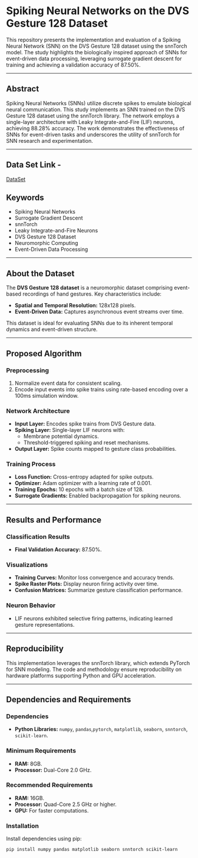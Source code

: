# Spiking Neural Networks on the DVS Gesture 128 Dataset

This repository presents the implementation and evaluation of a Spiking Neural Network (SNN) on the DVS Gesture 128 dataset using the snnTorch model. The study highlights the biologically inspired approach of SNNs for event-driven data processing, leveraging surrogate gradient descent for training and achieving a validation accuracy of 87.50%.

---

## Abstract

Spiking Neural Networks (SNNs) utilize discrete spikes to emulate biological neural communication. This study implements an SNN trained on the DVS Gesture 128 dataset using the snnTorch library. The network employs a single-layer architecture with Leaky Integrate-and-Fire (LIF) neurons, achieving 88.28% accuracy. The work demonstrates the effectiveness of SNNs for event-driven tasks and underscores the utility of snnTorch for SNN research and experimentation.

---

## Data Set Link - 
[DataSet](https://ibm.ent.box.com/s/3hiq58ww1pbbjrinh367ykfdf60xsfm8/folder/50167556794)

## Keywords

- Spiking Neural Networks  
- Surrogate Gradient Descent  
- snnTorch  
- Leaky Integrate-and-Fire Neurons  
- DVS Gesture 128 Dataset  
- Neuromorphic Computing  
- Event-Driven Data Processing  

---

## About the Dataset

The **DVS Gesture 128 dataset** is a neuromorphic dataset comprising event-based recordings of hand gestures. Key characteristics include:
- **Spatial and Temporal Resolution:** 128x128 pixels.
- **Event-Driven Data:** Captures asynchronous event streams over time.

This dataset is ideal for evaluating SNNs due to its inherent temporal dynamics and event-driven structure.

---

## Proposed Algorithm

### Preprocessing
1. Normalize event data for consistent scaling.
2. Encode input events into spike trains using rate-based encoding over a 100ms simulation window.

### Network Architecture
- **Input Layer:** Encodes spike trains from DVS Gesture data.
- **Spiking Layer:** Single-layer LIF neurons with:
  - Membrane potential dynamics.
  - Threshold-triggered spiking and reset mechanisms.
- **Output Layer:** Spike counts mapped to gesture class probabilities.

### Training Process
- **Loss Function:** Cross-entropy adapted for spike outputs.
- **Optimizer:** Adam optimizer with a learning rate of 0.001.
- **Training Epochs:** 10 epochs with a batch size of 128.
- **Surrogate Gradients:** Enabled backpropagation for spiking neurons.

---

## Results and Performance

### Classification Results
- **Final Validation Accuracy:** 87.50%.

### Visualizations
- **Training Curves:** Monitor loss convergence and accuracy trends.
- **Spike Raster Plots:** Display neuron firing activity over time.
- **Confusion Matrices:** Summarize gesture classification performance.

### Neuron Behavior
- LIF neurons exhibited selective firing patterns, indicating learned gesture representations.

---

## Reproducibility

This implementation leverages the snnTorch library, which extends PyTorch for SNN modeling. The code and methodology ensure reproducibility on hardware platforms supporting Python and GPU acceleration.

---

## Dependencies and Requirements

### Dependencies
- **Python Libraries:** `numpy`, `pandas`,`pytorch`, `matplotlib`, `seaborn`, `snntorch`, `scikit-learn`.

### Minimum Requirements
- **RAM:** 8GB.  
- **Processor:** Dual-Core 2.0 GHz.  

### Recommended Requirements
- **RAM:** 16GB.  
- **Processor:** Quad-Core 2.5 GHz or higher.  
- **GPU:** For faster computations.

### Installation
Install dependencies using pip:
```bash
pip install numpy pandas matplotlib seaborn snntorch scikit-learn



